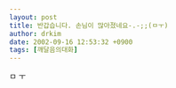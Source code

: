 ```yaml
---
layout: post
title: 반갑습니다. 손님이 많아졌네요-.-;;(ㅁㅜ)
author: drkim
date: 2002-09-16 12:53:32 +0900
tags: [깨달음의대화]
---
```

ㅁ ㅜ